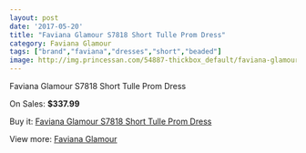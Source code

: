 ```yaml
---
layout: post
date: '2017-05-20'
title: "Faviana Glamour S7818 Short Tulle Prom Dress"
category: Faviana Glamour
tags: ["brand","faviana","dresses","short","beaded"]
image: http://img.princessan.com/54887-thickbox_default/faviana-glamour-s7818-short-tulle-prom-dress.jpg
---
```

Faviana Glamour S7818 Short Tulle Prom Dress

On Sales: **$337.99**
<a href="https://www.princessan.com/en/faviana-glamour/24680-faviana-glamour-s7818-short-tulle-prom-dress.html"><amp-img layout="responsive" width="600" height="600" src="//img.princessan.com/54887-thickbox_default/faviana-glamour-s7818-short-tulle-prom-dress.jpg" alt="Faviana Glamour S7818 Short Tulle Prom Dress 0" /></a>
<a href="https://www.princessan.com/en/faviana-glamour/24680-faviana-glamour-s7818-short-tulle-prom-dress.html"><amp-img layout="responsive" width="600" height="600" src="//img.princessan.com/54888-thickbox_default/faviana-glamour-s7818-short-tulle-prom-dress.jpg" alt="Faviana Glamour S7818 Short Tulle Prom Dress 1" /></a>

Buy it: [Faviana Glamour S7818 Short Tulle Prom Dress](https://www.princessan.com/en/faviana-glamour/24680-faviana-glamour-s7818-short-tulle-prom-dress.html "Faviana Glamour S7818 Short Tulle Prom Dress")

View more: [Faviana Glamour](https://www.princessan.com/en/183-faviana-glamour "Faviana Glamour")